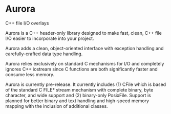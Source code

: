 # Aurora
C++ file I/O overlays

Aurora is a C++ header-only library designed to make fast, clean, C++ file I/O easier to incorporate into your project.

Aurora adds a clean, object-oriented interface with exception handling and carefully-crafted data type handling.

Aurora relies exclusively on standard C mechanisms for I/O and completely ignores C++ iostream since C functions are both significantly faster and consume less memory.

Aurora is currently pre-release.  It currently includes (1) CFile which is based of the standard C FILE* stream mechanism with complete binary, byte character, and wide support and (2) binary-only PosixFile.  Support is planned for better binary and text handling and high-speed memory mapping with the inclusion of additional classes.
